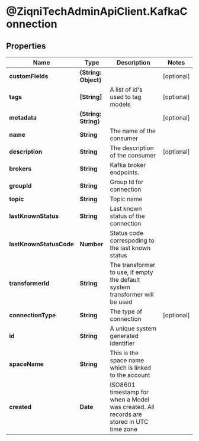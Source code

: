 # @ZiqniTechAdminApiClient.KafkaConnection

## Properties

Name | Type | Description | Notes
------------ | ------------- | ------------- | -------------
**customFields** | **{String: Object}** |  | [optional] 
**tags** | **[String]** | A list of id&#39;s used to tag models | [optional] 
**metadata** | **{String: String}** |  | [optional] 
**name** | **String** | The name of the consumer | 
**description** | **String** | The description of the consumer | [optional] 
**brokers** | **String** | Kafka broker endpoints. | 
**groupId** | **String** | Group Id for connection | 
**topic** | **String** | Topic name | 
**lastKnownStatus** | **String** | Last known status of the connection | 
**lastKnownStatusCode** | **Number** | Status code correspoding to the last known status | 
**transformerId** | **String** | The transformer to use, if empty the default system transformer will be used | 
**connectionType** | **String** | The type of connection | [optional] 
**id** | **String** | A unique system generated identifier | 
**spaceName** | **String** | This is the space name which is linked to the account | 
**created** | **Date** | ISO8601 timestamp for when a Model was created. All records are stored in UTC time zone | 


